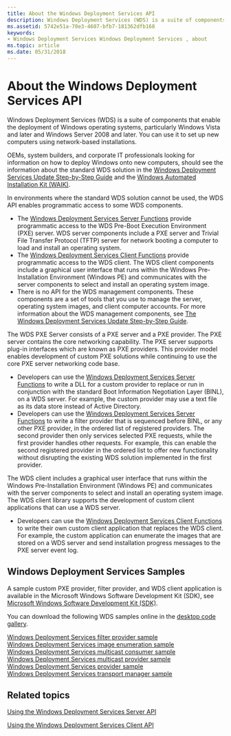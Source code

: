 ```yaml
---
title: About the Windows Deployment Services API
description: Windows Deployment Services (WDS) is a suite of components that enable the deployment of Windows operating systems, particularly Windows Vista and later and Windows Server 2008 and later.
ms.assetid: 5742e51a-70e3-4607-bfb7-181362dfb168
keywords:
- Windows Deployment Services Windows Deployment Services , about
ms.topic: article
ms.date: 05/31/2018
---
```


# About the Windows Deployment Services API

Windows Deployment Services (WDS) is a suite of components that enable the deployment of Windows operating systems, particularly Windows Vista and later and Windows Server 2008 and later. You can use it to set up new computers using network-based installations.

OEMs, system builders, and corporate IT professionals looking for information on how to deploy Windows onto new computers, should see the information about the standard WDS solution in the [Windows Deployment Services Update Step-by-Step Guide](https://technet.microsoft.com/library/cc766320.aspx) and the [Windows Automated Installation Kit (WAIK)](https://www.microsoft.com/download/details.aspx?id=10333).

In environments where the standard WDS solution cannot be used, the WDS API enables programmatic access to some WDS components.

-   The [Windows Deployment Services Server Functions](windows-deployment-services-server-functions.md) provide programmatic access to the WDS Pre-Boot Execution Environment (PXE) server. WDS server components include a PXE server and Trivial File Transfer Protocol (TFTP) server for network booting a computer to load and install an operating system.
-   The [Windows Deployment Services Client Functions](windows-deployment-services-client-functions.md) provide programmatic access to the WDS client. The WDS client components include a graphical user interface that runs within the Windows Pre-Installation Environment (Windows PE) and communicates with the server components to select and install an operating system image.
-   There is no API for the WDS management components. These components are a set of tools that you use to manage the server, operating system images, and client computer accounts. For more information about the WDS management components, see [The Windows Deployment Services Update Step-by-Step Guide](https://technet.microsoft.com/library/cc766320.aspx).

The WDS PXE Server consists of a PXE server and a PXE provider. The PXE server contains the core networking capability. The PXE server supports plug-in interfaces which are known as PXE providers. This provider model enables development of custom PXE solutions while continuing to use the core PXE server networking code base.

-   Developers can use the [Windows Deployment Services Server Functions](windows-deployment-services-server-functions.md) to write a DLL for a custom provider to replace or run in conjunction with the standard Boot Information Negotiation Layer (BINL), on a WDS server. For example, the custom provider may use a text file as its data store instead of Active Directory.
-   Developers can use the [Windows Deployment Services Server Functions](windows-deployment-services-server-functions.md) to write a filter provider that is sequenced before BINL, or any other PXE provider, in the ordered list of registered providers. The second provider then only services selected PXE requests, while the first provider handles other requests. For example, this can enable the second registered provider in the ordered list to offer new functionality without disrupting the existing WDS solution implemented in the first provider.

The WDS client includes a graphical user interface that runs within the Windows Pre-Installation Environment (Windows PE) and communicates with the server components to select and install an operating system image. The WDS client library supports the development of custom client applications that can use a WDS server.

-   Developers can use the [Windows Deployment Services Client Functions](windows-deployment-services-client-functions.md) to write their own custom client application that replaces the WDS client. For example, the custom application can enumerate the images that are stored on a WDS server and send installation progress messages to the PXE server event log.

## Windows Deployment Services Samples

A sample custom PXE provider, filter provider, and WDS client application is available in the Microsoft Windows Software Development Kit (SDK), see [Microsoft Windows Software Development Kit (SDK)](https://developer.microsoft.com/windows/downloads/windows-10-sdk/).

You can download the following WDS samples online in the [desktop code gallery](https://code.msdn.microsoft.com/windowsdesktop/).

<dl>

[Windows Deployment Services filter provider sample](https://code.msdn.microsoft.com/windowsdesktop/Windows-Deployment-filter-a6d478f7)  
[Windows Deployment Services image enumeration sample](https://code.msdn.microsoft.com/windowsdesktop/Windows-Deployment-image-64dfe835)  
[Windows Deployment Services multicast consumer sample](https://code.msdn.microsoft.com/windowsdesktop/Windows-Deployment-7f5f5f8f)  
[Windows Deployment Services multicast provider sample](https://code.msdn.microsoft.com/windowsdesktop/Windows-Deployment-7f5f5f8f)  
[Windows Deployment Services provider sample](https://code.msdn.microsoft.com/windowsdesktop/Windows-Deployment-filter-a6d478f7)  
[Windows Deployment Services transport manager sample](https://code.msdn.microsoft.com/windowsdesktop/Windows-Deployment-d6e6be31)  
</dl>

## Related topics

<dl> <dt>

[Using the Windows Deployment Services Server API](using-the-windows-deployment-services-server-api.md)
</dt> <dt>

[Using the Windows Deployment Services Client API](using-the-windows-deployment-services-client-api.md)
</dt> </dl>

 

 




